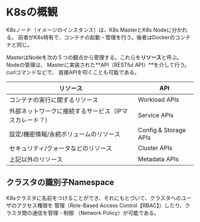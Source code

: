 # K8sの概観

K8sノード（イメージのインスタンス）は、K8s MasterとK8s Nodeに分かれる。
前者がK8s特有で、コンテナの起動・管理を行う。後者はDockerのコンテナと同じ。

MasterはNodeを次の５つの観点から管理する。これらを**リソース**と呼ぶ。 Nodeの管理は、
Masterに実装された**API（RESTful API）**を介して行う。curlコマンドなどで、
直接APIを叩くことも可能である。

| リソース                                       | API                   |
| --------------------------------------------- | --------------------- |
| コンテナの実行に関するリソース                     | Workload APIs         |
| 外部ネットワークに接続するサービス（IPマスカレード？） | Service APIs          |
| 設定/機密情報/永続ボリュームのリソース              | Config & Storage APIs |
| セキュリティ/クォータなどのリソース                 | Cluster APIs          |
| 上記以外のリソース                               | Metadata APIs         |

## クラスタの識別子Namespace

K8sクラスタに名前をつけることができ、それにもとづいて、クラスタへのユーザのアクセス権限を
管理（Role-Based Access Control【RBAC】）したり、クラスタ間の通信を管理・制御
（Network Policy）が可能である。
